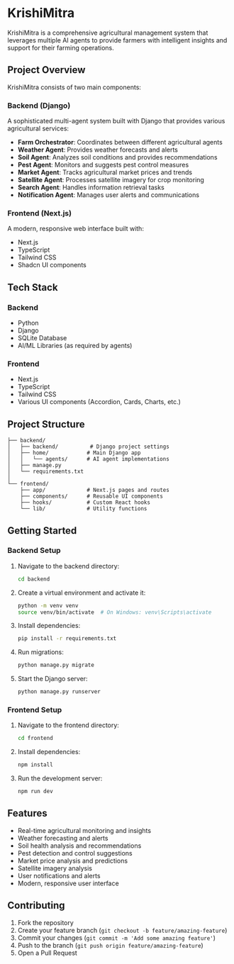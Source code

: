 # KrishiMitra 

KrishiMitra is a comprehensive agricultural management system that leverages multiple AI agents to provide farmers with intelligent insights and support for their farming operations.

## Project Overview

KrishiMitra consists of two main components:

### Backend (Django)

A sophisticated multi-agent system built with Django that provides various agricultural services:

- **Farm Orchestrator**: Coordinates between different agricultural agents
- **Weather Agent**: Provides weather forecasts and alerts
- **Soil Agent**: Analyzes soil conditions and provides recommendations
- **Pest Agent**: Monitors and suggests pest control measures
- **Market Agent**: Tracks agricultural market prices and trends
- **Satellite Agent**: Processes satellite imagery for crop monitoring
- **Search Agent**: Handles information retrieval tasks
- **Notification Agent**: Manages user alerts and communications

### Frontend (Next.js)

A modern, responsive web interface built with:

- Next.js
- TypeScript
- Tailwind CSS
- Shadcn UI components

## Tech Stack

### Backend

- Python
- Django
- SQLite Database
- AI/ML Libraries (as required by agents)

### Frontend

- Next.js
- TypeScript
- Tailwind CSS
- Various UI components (Accordion, Cards, Charts, etc.)

## Project Structure

```
├── backend/
│   ├── backend/          # Django project settings
│   ├── home/            # Main Django app
│   │   └── agents/      # AI agent implementations
│   ├── manage.py
│   └── requirements.txt
│
└── frontend/
    ├── app/             # Next.js pages and routes
    ├── components/      # Reusable UI components
    ├── hooks/           # Custom React hooks
    └── lib/             # Utility functions
```

## Getting Started

### Backend Setup

1. Navigate to the backend directory:

   ```bash
   cd backend
   ```

2. Create a virtual environment and activate it:

   ```bash
   python -m venv venv
   source venv/bin/activate  # On Windows: venv\Scripts\activate
   ```

3. Install dependencies:

   ```bash
   pip install -r requirements.txt
   ```

4. Run migrations:

   ```bash
   python manage.py migrate
   ```

5. Start the Django server:
   ```bash
   python manage.py runserver
   ```

### Frontend Setup

1. Navigate to the frontend directory:

   ```bash
   cd frontend
   ```

2. Install dependencies:

   ```bash
   npm install
   ```

3. Run the development server:
   ```bash
   npm run dev
   ```

## Features

- Real-time agricultural monitoring and insights
- Weather forecasting and alerts
- Soil health analysis and recommendations
- Pest detection and control suggestions
- Market price analysis and predictions
- Satellite imagery analysis
- User notifications and alerts
- Modern, responsive user interface

## Contributing

1. Fork the repository
2. Create your feature branch (`git checkout -b feature/amazing-feature`)
3. Commit your changes (`git commit -m 'Add some amazing feature'`)
4. Push to the branch (`git push origin feature/amazing-feature`)
5. Open a Pull Request
